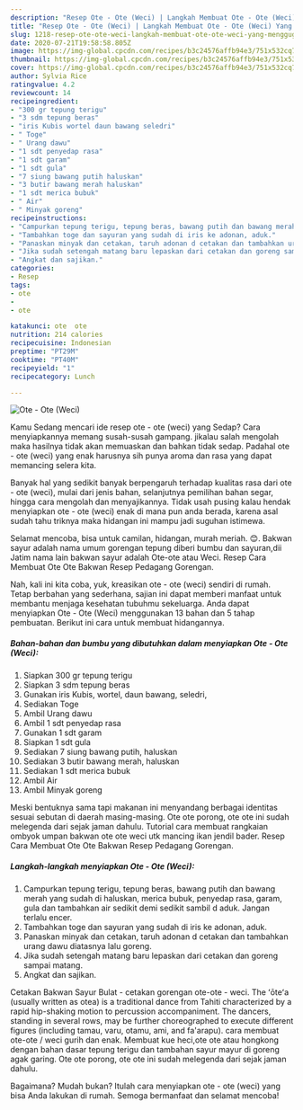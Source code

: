 ```yaml
---
description: "Resep Ote - Ote (Weci) | Langkah Membuat Ote - Ote (Weci) Yang Menggugah Selera"
title: "Resep Ote - Ote (Weci) | Langkah Membuat Ote - Ote (Weci) Yang Menggugah Selera"
slug: 1218-resep-ote-ote-weci-langkah-membuat-ote-ote-weci-yang-menggugah-selera
date: 2020-07-21T19:58:58.805Z
image: https://img-global.cpcdn.com/recipes/b3c24576affb94e3/751x532cq70/ote-ote-weci-foto-resep-utama.jpg
thumbnail: https://img-global.cpcdn.com/recipes/b3c24576affb94e3/751x532cq70/ote-ote-weci-foto-resep-utama.jpg
cover: https://img-global.cpcdn.com/recipes/b3c24576affb94e3/751x532cq70/ote-ote-weci-foto-resep-utama.jpg
author: Sylvia Rice
ratingvalue: 4.2
reviewcount: 14
recipeingredient:
- "300 gr tepung terigu"
- "3 sdm tepung beras"
- "iris Kubis wortel daun bawang seledri"
- " Toge"
- " Urang dawu"
- "1 sdt penyedap rasa"
- "1 sdt garam"
- "1 sdt gula"
- "7 siung bawang putih haluskan"
- "3 butir bawang merah haluskan"
- "1 sdt merica bubuk"
- " Air"
- " Minyak goreng"
recipeinstructions:
- "Campurkan tepung terigu, tepung beras, bawang putih dan bawang merah yang sudah di haluskan, merica bubuk, penyedap rasa, garam, gula dan tambahkan air sedikit demi sedikit sambil d aduk. Jangan terlalu encer."
- "Tambahkan toge dan sayuran yang sudah di iris ke adonan, aduk."
- "Panaskan minyak dan cetakan, taruh adonan d cetakan dan tambahkan urang dawu diatasnya lalu goreng."
- "Jika sudah setengah matang baru lepaskan dari cetakan dan goreng sampai matang."
- "Angkat dan sajikan."
categories:
- Resep
tags:
- ote
- 
- ote

katakunci: ote  ote 
nutrition: 214 calories
recipecuisine: Indonesian
preptime: "PT29M"
cooktime: "PT40M"
recipeyield: "1"
recipecategory: Lunch

---
```



![Ote - Ote (Weci)](https://img-global.cpcdn.com/recipes/b3c24576affb94e3/751x532cq70/ote-ote-weci-foto-resep-utama.jpg)

Kamu Sedang mencari ide resep ote - ote (weci) yang Sedap? Cara menyiapkannya memang susah-susah gampang. jikalau salah mengolah maka hasilnya tidak akan memuaskan dan bahkan tidak sedap. Padahal ote - ote (weci) yang enak harusnya sih punya aroma dan rasa yang dapat memancing selera kita.

Banyak hal yang sedikit banyak berpengaruh terhadap kualitas rasa dari ote - ote (weci), mulai dari jenis bahan, selanjutnya pemilihan bahan segar, hingga cara mengolah dan menyajikannya. Tidak usah pusing kalau hendak menyiapkan ote - ote (weci) enak di mana pun anda berada, karena asal sudah tahu triknya maka hidangan ini mampu jadi suguhan istimewa.

Selamat mencoba, bisa untuk camilan, hidangan, murah meriah. 😊. Bakwan sayur adalah nama umum gorengan tepung diberi bumbu dan sayuran,dii Jatim nama lain bakwan sayur adalah Ote-ote atau Weci. Resep Cara Membuat Ote Ote Bakwan Resep Pedagang Gorengan.


Nah, kali ini kita coba, yuk, kreasikan ote - ote (weci) sendiri di rumah. Tetap berbahan yang sederhana, sajian ini dapat memberi manfaat untuk membantu menjaga kesehatan tubuhmu sekeluarga. Anda dapat menyiapkan Ote - Ote (Weci) menggunakan 13 bahan dan 5 tahap pembuatan. Berikut ini cara untuk membuat hidangannya.

<!--inarticleads1-->

##### Bahan-bahan dan bumbu yang dibutuhkan dalam menyiapkan Ote - Ote (Weci):

1. Siapkan 300 gr tepung terigu
1. Siapkan 3 sdm tepung beras
1. Gunakan iris Kubis, wortel, daun bawang, seledri,
1. Sediakan  Toge
1. Ambil  Urang dawu
1. Ambil 1 sdt penyedap rasa
1. Gunakan 1 sdt garam
1. Siapkan 1 sdt gula
1. Sediakan 7 siung bawang putih, haluskan
1. Sediakan 3 butir bawang merah, haluskan
1. Sediakan 1 sdt merica bubuk
1. Ambil  Air
1. Ambil  Minyak goreng


Meski bentuknya sama tapi makanan ini menyandang berbagai identitas sesuai sebutan di daerah masing-masing. Ote ote porong, ote ote ini sudah melegenda dari sejak jaman dahulu. Tutorial cara membuat rangkaian ombyok umpan bakwan ote ote weci utk mancing ikan jendil bader. Resep Cara Membuat Ote Ote Bakwan Resep Pedagang Gorengan. 

<!--inarticleads2-->

##### Langkah-langkah menyiapkan Ote - Ote (Weci):

1. Campurkan tepung terigu, tepung beras, bawang putih dan bawang merah yang sudah di haluskan, merica bubuk, penyedap rasa, garam, gula dan tambahkan air sedikit demi sedikit sambil d aduk. Jangan terlalu encer.
1. Tambahkan toge dan sayuran yang sudah di iris ke adonan, aduk.
1. Panaskan minyak dan cetakan, taruh adonan d cetakan dan tambahkan urang dawu diatasnya lalu goreng.
1. Jika sudah setengah matang baru lepaskan dari cetakan dan goreng sampai matang.
1. Angkat dan sajikan.


Cetakan Bakwan Sayur Bulat - cetakan gorengan ote-ote - weci. The ʻōteʻa (usually written as otea) is a traditional dance from Tahiti characterized by a rapid hip-shaking motion to percussion accompaniment. The dancers, standing in several rows, may be further choreographed to execute different figures (including tamau, varu, otamu, ami, and fa&#39;arapu). cara membuat ote-ote / weci gurih dan enak. Membuat kue heci,ote ote atau hongkong dengan bahan dasar tepung terigu dan tambahan sayur mayur di goreng agak garing. Ote ote porong, ote ote ini sudah melegenda dari sejak jaman dahulu. 

Bagaimana? Mudah bukan? Itulah cara menyiapkan ote - ote (weci) yang bisa Anda lakukan di rumah. Semoga bermanfaat dan selamat mencoba!
